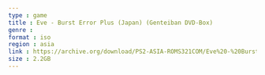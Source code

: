 ```yaml
---
type : game
title : Eve - Burst Error Plus (Japan) (Genteiban DVD-Box)
genre : 
format : iso
region : asia
link : https://archive.org/download/PS2-ASIA-ROMS321COM/Eve%20-%20Burst%20Error%20Plus%20%28Japan%29%20%28Genteiban%20DVD-Box%29.7z
size : 2.2GB
---
```

